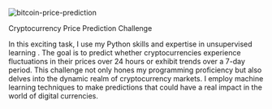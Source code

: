 
![bitcoin-price-prediction](https://github.com/siqueiranetopedro/CryptoClustering/assets/141440536/249799d0-bca3-41aa-9205-c9429bf19d2e)



Cryptocurrency Price Prediction Challenge

 In this exciting task, I use my Python skills and expertise in unsupervised learning . The goal is to predict whether cryptocurrencies experience fluctuations in their prices over 24 hours or exhibit trends over a 7-day period. This challenge not only hones my programming proficiency but also delves into the dynamic realm of cryptocurrency markets. I employ machine learning techniques to make predictions that could have a real impact in the world of digital currencies. 
